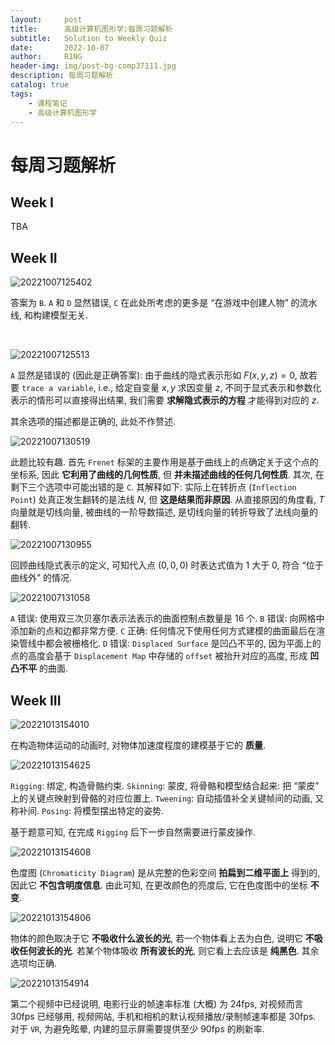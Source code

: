 ```yaml
---
layout:     post
title:      高级计算机图形学:每周习题解析
subtitle:   Solution to Weekly Quiz
date:       2022-10-07
author:     R1NG
header-img: img/post-bg-comp37111.jpg
description: 每周习题解析
catalog: true
tags:
    - 课程笔记
    - 高级计算机图形学
---
```


# 每周习题解析

## Week I

TBA

## Week II

![20221007125402](https://cdn.jsdelivr.net/gh/KirisameR/KirisameR.github.io/img/blogpost_images/20221007125402.png)

答案为 `B`. `A` 和 `D` 显然错误, `C` 在此处所考虑的更多是 “在游戏中创建人物” 的流水线, 和构建模型无关.

<br>

![20221007125513](https://cdn.jsdelivr.net/gh/KirisameR/KirisameR.github.io/img/blogpost_images/20221007125513.png)

`A` 显然是错误的 (因此是正确答案): 由于曲线的隐式表示形如 $F(x, y, z) = 0$, 故若要 `trace a variable`, i.e., 给定自变量 $x, y$ 求因变量 $z$, 不同于显式表示和参数化表示的情形可以直接得出结果, 我们需要 **求解隐式表示的方程** 才能得到对应的 $z$. 

其余选项的描述都是正确的, 此处不作赘述.

![20221007130519](https://cdn.jsdelivr.net/gh/KirisameR/KirisameR.github.io/img/blogpost_images/20221007130519.png)

此题比较有趣. 首先 `Frenet` 标架的主要作用是基于曲线上的点确定关于这个点的坐标系, 因此 **它利用了曲线的几何性质**, 但 **并未描述曲线的任何几何性质**. 其次, 在剩下三个选项中可能出错的是 `C`. 其解释如下: 实际上在转折点 (`Inflection Point`) 处真正发生翻转的是法线 $N$, 但 **这是结果而非原因**. 从直接原因的角度看, $T$ 向量就是切线向量, 被曲线的一阶导数描述, 是切线向量的转折导致了法线向量的翻转.

![20221007130955](https://cdn.jsdelivr.net/gh/KirisameR/KirisameR.github.io/img/blogpost_images/20221007130955.png)

回顾曲线隐式表示的定义, 可知代入点 $(0, 0, 0)$ 时表达式值为 $1$ 大于 $0$, 符合 “位于曲线外” 的情况.

![20221007131058](https://cdn.jsdelivr.net/gh/KirisameR/KirisameR.github.io/img/blogpost_images/20221007131058.png)

`A` 错误: 使用双三次贝塞尔表示法表示的曲面控制点数量是 $16$ 个.
`B` 错误: 向网格中添加新的点和边都非常方便.
`C` 正确: 任何情况下使用任何方式建模的曲面最后在渲染管线中都会被栅格化.
`D` 错误: `Displaced Surface` 是凹凸不平的, 因为平面上的点的高度会基于 `Displacement Map` 中存储的 `offset` 被抬升对应的高度, 形成 **凹凸不平** 的曲面. 

## Week III

![20221013154010](https://cdn.jsdelivr.net/gh/KirisameR/KirisameR.github.io/img/blogpost_images/20221013154010.png)

在构造物体运动的动画时, 对物体加速度程度的建模基于它的 **质量**.

![20221013154625](https://cdn.jsdelivr.net/gh/KirisameR/KirisameR.github.io/img/blogpost_images/20221013154625.png)

`Rigging`: 绑定, 构造骨骼约束.
`Skinning`: 蒙皮, 将骨骼和模型结合起来: 把 “蒙皮” 上的关键点映射到骨骼的对应位置上.
`Tweening`: 自动插值补全关键帧间的动画, 又称补间.
`Posing`: 将模型摆出特定的姿势.

基于题意可知, 在完成 `Rigging` 后下一步自然需要进行蒙皮操作.

![20221013154608](https://cdn.jsdelivr.net/gh/KirisameR/KirisameR.github.io/img/blogpost_images/20221013154608.png)

色度图 (`Chromaticity Diagram`) 是从完整的色彩空间 **拍扁到二维平面上** 得到的, 因此它 **不包含明度信息**. 由此可知, 在更改颜色的亮度后, 它在色度图中的坐标 **不变**.

![20221013154806](https://cdn.jsdelivr.net/gh/KirisameR/KirisameR.github.io/img/blogpost_images/20221013154806.png)

物体的颜色取决于它 **不吸收什么波长的光**, 若一个物体看上去为白色, 说明它 **不吸收任何波长的光**. 若某个物体吸收 **所有波长的光**, 则它看上去应该是 **纯黑色**. 其余选项均正确.

![20221013154914](https://cdn.jsdelivr.net/gh/KirisameR/KirisameR.github.io/img/blogpost_images/20221013154914.png)

第二个视频中已经说明, 电影行业的帧速率标准 (大概) 为 $24\text{fps}$, 对视频而言 $30\text{fps}$ 已经够用, 视频网站, 手机和相机的默认视频播放/录制帧速率都是 $30\text{fps}$. 对于 `VR`, 为避免眩晕, 内建的显示屏需要提供至少 $90\text{fps}$ 的刷新率.